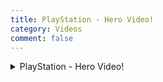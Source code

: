 ```yaml
---
title: PlayStation - Hero Video!
category: Videos
comment: false
---
```

<details>
<summary>PlayStation - Hero Video!</summary>
<div class="video" align="center">
<video loop controls muted src="https://github.com/readloud/readloud.github.io/blob/main/src/assets/videos/HeroVid.mp4" data-canonical-src="https://github.com/readloud/readloud.github.io/blob/main/src/assets/videos/HeroVid.mp4" frameborder="0" allow="accelerometer; autoplay; clipboard-write; encrypted-media; gyroscope; picture-in-picture; allowfullscreen" class="d-block rounded-bottom-2 width-fit" style="max-height:640px;">
</video>
